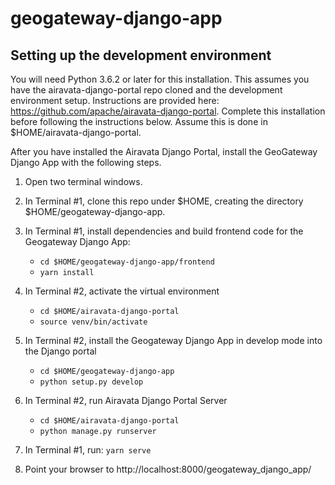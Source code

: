 # geogateway-django-app

## Setting up the development environment

You will need Python 3.6.2 or later for this installation. 
This assumes you have the airavata-django-portal repo cloned and the development environment setup. 
Instructions are provided here: https://github.com/apache/airavata-django-portal. Complete this installation before following the instructions below. 
Assume this is done in $HOME/airavata-django-portal. 

After you have installed the Airavata Django Portal, install the GeoGateway Django App with the following steps. 

1. Open two terminal windows. 
2. In Terminal #1, clone this repo under $HOME, creating the directory $HOME/geogateway-django-app. 

2. In Terminal #1, install dependencies and build frontend code for the Geogateway Django App:
   * ```cd $HOME/geogateway-django-app/frontend```
   * ```yarn install```
3. In Terminal #2, activate the virtual environment 
   * ```cd $HOME/airavata-django-portal``` 
   * ```source venv/bin/activate``` 
4. In Terminal #2, install the Geogateway Django App in develop mode into the Django portal
   * ```cd $HOME/geogateway-django-app```
   * ```python setup.py develop```
4. In Terminal #2, run Airavata Django Portal Server
   * ```cd $HOME/airavata-django-portal```
   * ```python manage.py runserver```
6. In Terminal #1, run: ``` yarn serve ``` 
7. Point your browser to http://localhost:8000/geogateway_django_app/
